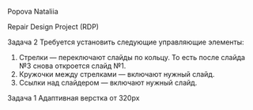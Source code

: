 ﻿Popova Nataliia

Repair Design Project (RDP)

Задача 2
Требуется установить следующие управляющие элементы:
1. Стрелки — переключают слайды по кольцу. То есть после слайда №3 снова откроется слайд №1.
2. Кружочки между стрелками — включают нужный слайд.
3. Ссылки над слайдером — включают нужный слайд.

Задача 1
Адаптивная верстка от 320px
